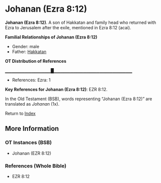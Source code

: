 # Johanan (Ezra 8:12)
**Johanan (Ezra 8:12)**. 
A son of Hakkatan and family head who returned with Ezra to Jerusalem after the exile, mentioned in Ezra 8:12 (acai). 




**Familial Relationships of Johanan (Ezra 8:12)**


* Gender: male
* Father: [Hakkatan](Hakkatan.md)


**OT Distribution of References**

▁▁▁▁▁▁▁▁▁▁▁▁▁▁█▁▁▁▁▁▁▁▁▁▁▁▁▁▁▁▁▁▁▁▁▁▁▁▁
* References: Ezra: 1



**Key References for Johanan (Ezra 8:12)**: 
EZR 8:12. 


In the Old Testament (BSB), words representing “Johanan (Ezra 8:12)” are translated as 
*Johanan* (1x). 




Return to [Index](00-Index.md)

## More Information

### OT Instances (BSB)

* Johanan (EZR 8:12)



### References (Whole Bible)

* EZR 8:12



